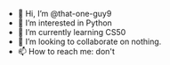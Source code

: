 - 👋 Hi, I’m @that-one-guy9
- 👀 I’m interested in Python
- 🌱 I’m currently learning CS50
- 💞️ I’m looking to collaborate on nothing.
- 📫 How to reach me: don't

<!---
that-one-guy9/that-one-guy9 is a ✨ special ✨ repository because its `README.md` (this file) appears on your GitHub profile.
You can click the Preview link to take a look at your changes.
--->
